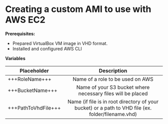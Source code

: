 # Creating a custom AMI to use with AWS EC2

**Prerequisites:**
* Prepared VirtualBox VM image in VHD format.
* Installed and configured AWS CLI

**Variables**

| Placeholder         | Description           |
| ------------------- |:---------------------:| 
| +++RoleName+++      | Name of a role to be used on AWS |
| +++BucketName+++    | Name of your S3 bucket where necessary files will be placed      |
| +++PathToVhdFile+++ | Name (if file is in root directory of your bucket) or a path to VHD file (ex. folder/filename.vhd)      |


